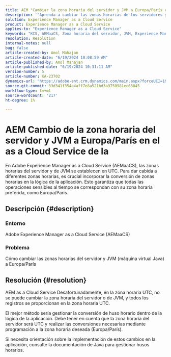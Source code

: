 ```yaml
---
title: AEM "Cambiar la zona horaria del servidor y JVM a Europa/París en el as a Cloud Service de la"
description: '"Aprenda a cambiar las zonas horarias de los servidores y JVM en Adobe Experience Manager as a Cloud Service".'
solution: Experience Manager as a Cloud Service
product: Experience Manager as a Cloud Service
applies-to: "Experience Manager as a Cloud Service"
keywords: "KCS, AEMaaCS, Zona horaria del servidor, JVM, Experience Manager as a Cloud Service, Máquina virtual Java"
resolution: Resolution
internal-notes: null
bug: false
article-created-by: Amol Mahajan
article-created-date: "6/19/2024 10:08:59 AM"
article-published-by: Amol Mahajan
article-published-date: "6/19/2024 10:31:11 AM"
version-number: 5
article-number: KA-23702
dynamics-url: "https://adobe-ent.crm.dynamics.com/main.aspx?forceUCI=1&pagetype=entityrecord&etn=knowledgearticle&id=124a6ff1-232e-ef11-840a-00224803d726"
source-git-commit: 33d341f354a4aff7e8a521bd3a9750981ec63845
workflow-type: tm+mt
source-wordcount: '217'
ht-degree: 1%

---
```


# AEM Cambio de la zona horaria del servidor y JVM a Europa/París en el as a Cloud Service de la


En Adobe Experience Manager as a Cloud Service (AEMaaCS), las zonas horarias del servidor y de JVM se establecen en UTC. Para dar cabida a diferentes zonas horarias, es crucial incorporar la conversión de zonas horarias en la lógica de la aplicación. Esto garantiza que todas las operaciones sensibles al tiempo se correspondan con su zona horaria preferida, como Europa/París.

## Descripción {#description}


### Entorno

Adobe Experience Manager as a Cloud Service (AEMaaCS)

### Problema

Cómo cambiar las zonas horarias del servidor y JVM (máquina virtual Java) a Europa/París


## Resolución {#resolution}


AEM as a Cloud Service Desafortunadamente, en la zona horaria UTC, no se puede cambiar la zona horaria del servidor o de JVM, y todos los registros se proporcionan en la zona horaria UTC.

El mejor método sería gestionar la conversión de huso horario dentro de la lógica de la aplicación. Debe tener en cuenta que la zona horaria del servidor será UTC y realizar las conversiones necesarias mediante programación a la zona horaria deseada (Europa/París).

Si necesita orientación sobre la implementación de estos cambios en la aplicación, consulte la documentación de Java para gestionar husos horarios.
